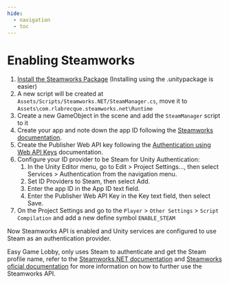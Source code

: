 ```yaml
---
hide:
  - navigation
  - toc
---
```

# Enabling Steamworks

1. [Install the Steamworks Package](https://steamworks.github.io/installation/#unity-instructions) (Installing using the .unitypackage is easier)
2. A new script will be created at `Assets/Scripts/Steamworks.NET/SteamManager.cs`, move it to `Assets\com.rlabrecque.steamworks.net\Runtime`
3. Create a new GameObject in the scene and add the `SteamManager` script to it
4. Create your app and note down the app ID following the [Steamworks documentation](https://partner.steamgames.com/doc/store/application#creating_applications).
5. Create the Publisher Web API key following the [Authentication using Web API Keys](https://partner.steamgames.com/doc/webapi_overview/auth) documentation.
6. Configure your ID provider to be Steam for Unity Authentication:
      1. In the Unity Editor menu, go to Edit > Project Settings…, then select Services > Authentication from the navigation menu.
      2. Set ID Providers to Steam, then select Add.
      3. Enter the app ID in the App ID text field.
      4. Enter the Publisher Web API Key in the Key text field, then select Save.
7. On the Project Settings and go to the `Player` > `Other Settings` > `Script Compilation` and add a new define symbol `ENABLE_STEAM`

Now Steamworks API is enabled and Unity services are configured to use Steam as an authentication provider.

Easy Game Lobby, only uses Steam to authenticate and get the Steam profile name, refer to the [Steamworks.NET documentation](https://steamworks.github.io/) and [Steamworks oficial documentation](https://partner.steamgames.com/doc/api) for more information on how to further use the Steamworks API.

